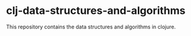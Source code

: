 # clj-data-structures-and-algorithms
This repository contains the data structures and algorithms in clojure.
